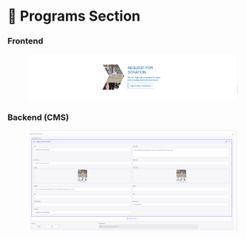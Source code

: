 # 📎 Programs Section

### **Frontend**

<figure><img src="../../../.gitbook/assets/JBST-Donation-section.png" alt=""><figcaption></figcaption></figure>

### Backend (CMS)

<figure><img src="../../../.gitbook/assets/JBST-Donation-section-cms.png" alt=""><figcaption></figcaption></figure>
